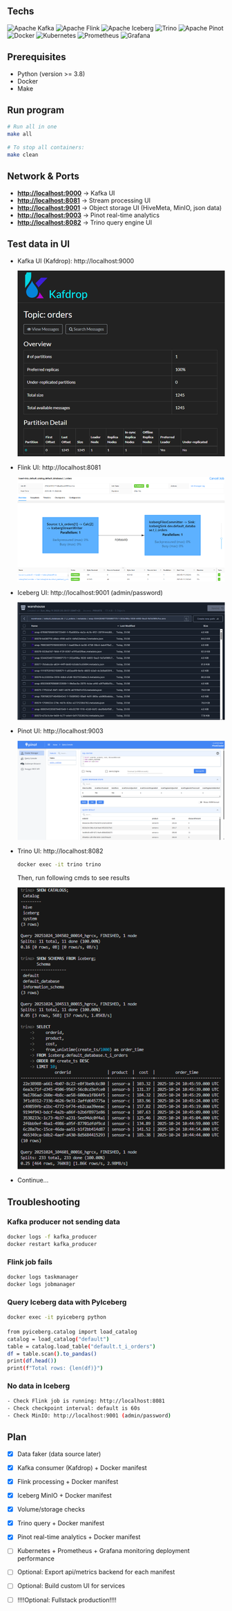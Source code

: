 ## Techs
![Apache Kafka](https://img.shields.io/badge/Apache%20Kafka-Event%20Streaming-black?logo=apachekafka)
![Apache Flink](https://img.shields.io/badge/Apache%20Flink-Real%20Time%20Processing-orange?logo=apacheflink)
![Apache Iceberg](https://img.shields.io/badge/Apache%20Iceberg-Table%20Format-blue?logo=apache)
![Trino](https://img.shields.io/badge/Trino-SQL%20Query%20Engine-green?logo=trino)
![Apache Pinot](https://img.shields.io/badge/%20Apache%20Pinot-Real--Time%20Analytics-black?labelColor=f68c1e)
![Docker](https://img.shields.io/badge/Docker-Enabled-blue?logo=docker)
![Kubernetes](https://img.shields.io/badge/Kubernetes-326CE5?logo=kubernetes&logoColor=white)
![Prometheus](https://img.shields.io/badge/Prometheus-black?logo=prometheus&logoColor=white)
![Grafana](https://img.shields.io/badge/Grafana-F46800?logo=grafana&logoColor=white)

## Prerequisites 
* Python (version >= 3.8)
* Docker 
* Make

## Run program
```bash
# Run all in one
make all
```
```bash
# To stop all containers:
make clean
```

## Network & Ports  
- **[http://localhost:9000](http://localhost:9000)** → Kafka UI
- **[http://localhost:8081](http://localhost:8081)** → Stream processing UI
- **[http://localhost:9001](http://localhost:9001)** → Object storage UI (HiveMeta, MinIO, json data)
- **[http://localhost:9003](http://localhost:9003)** → Pinot real-time analytics
- **[http://localhost:8082](http://localhost:8090)** → Trino query engine UI

## Test data in UI
* Kafka UI (Kafdrop): http://localhost:9000
  
  ![image](images/kafdrop.png)

* Flink UI: http://localhost:8081
  
  ![image](images/flink.png)

* Iceberg UI: http://localhost:9001 (admin/password)
  
  ![image](images/minio.png)

* Pinot UI: http://localhost:9003 

  ![alt text](images/pinot.png)

* Trino UI: http://localhost:8082 

  ```bash
  docker exec -it trino trino
  ```

  Then, run following cmds to see results

  ![alt text](images/trino.png)

* Continue...

## Troubleshooting
### Kafka producer not sending data
```bash
docker logs -f kafka_producer
docker restart kafka_producer
```
### Flink job fails
```bash
docker logs taskmanager
docker logs jobmanager
```
### Query Iceberg data with PyIceberg
```bash
docker exec -it pyiceberg python

from pyiceberg.catalog import load_catalog
catalog = load_catalog("default")
table = catalog.load_table("default.t_i_orders")
df = table.scan().to_pandas()
print(df.head())
print(f"Total rows: {len(df)}")
```
### No data in Iceberg
```bash
- Check Flink job is running: http://localhost:8081
- Check checkpoint interval: default is 60s
- Check MinIO: http://localhost:9001 (admin/password)
```

## Plan
- [x] Data faker (data source later)
- [x] Kafka consumer (Kafdrop) + Docker manifest
- [x] Flink processing + Docker manifest
- [x] Iceberg MinIO + Docker manifest
- [x] Volume/storage checks
- [x] Trino query + Docker manifest
- [x] Pinot real-time analytics + Docker manifest
- [ ] Kubernetes + Prometheus + Grafana monitoring deployment performance
- [ ] Optional: Export api/metrics backend for each manifest
- [ ] Optional: Build custom UI for services
- [ ] !!!!Optional: Fullstack production!!!!

